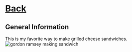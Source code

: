 # [Back](../README.md)

## General Information
This is my favorite way to make grilled cheese sandwiches.
![gordon ramsey making sandwich](https://www.gordonramsay.com/assets/Uploads/_resampled/CroppedFocusedImage108081050-50-websitesandwich.png)